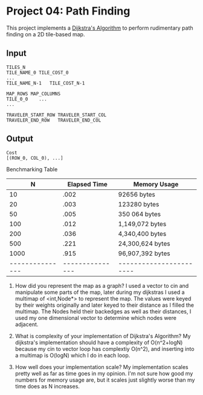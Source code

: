 Project 04: Path Finding
========================

This project implements a [Dijkstra's Algorithm] to perform rudimentary path
finding on a 2D tile-based map.

[Dijkstra's Algorithm]: https://en.wikipedia.org/wiki/Dijkstra%27s_algorithm


Input
-----

    TILES_N
    TILE_NAME_0	TILE_COST_0
    ...
    TILE_NAME_N-1	TILE_COST_N-1

    MAP_ROWS MAP_COLUMNS
    TILE_0_0    ...
    ...

    TRAVELER_START_ROW TRAVELER_START_COL
    TRAVELER_END_ROW   TRAVELER_END_COL

Output
------

    Cost
    [(ROW_0, COL_0), ...]


Benchmarking Table

| N             | Elapsed Time  | Memory Usage          |
|---------------|---------------|-----------------------|
| 10            | .002          |92656 bytes            |
| 20            | .003          |123280 bytes           |
| 50            | .005          |350 064 bytes          |
| 100           | .012          |1,149,072 bytes        |
| 200           | .036          |4,340,400 bytes        |
| 500           | .221          |24,300,624 bytes       |
| 1000          | .915          |96,907,392 bytes       |
|---------------|---------------|-----------------------|

1. How did you represent the map as a graph?
I used a vector to cin and manipulate some parts of the map, later during my dijkstras I used a multimap of <int,Node*> to represent the map. The values were keyed by their weights originally and later keyed to their distance as I filled the multimap. The Nodes held their backedges as well as their distances, I used my one dimensional vector to determine which nodes were adjacent.


2. What is complexity of your implementation of Dijkstra's Algorithm?
My dijkstra's implementation should have a complexity of O(n^2+logN) because my cin to vector loop has complextiy O(n^2), and inserting into a multimap is O(logN) which I do in each loop.


3. How well does your implementation scale?
My implementation scales pretty well as far as time goes in my opinion. I'm not sure how good my numbers for memory usage are, but it scales just slightly worse than my time does as N increases.





